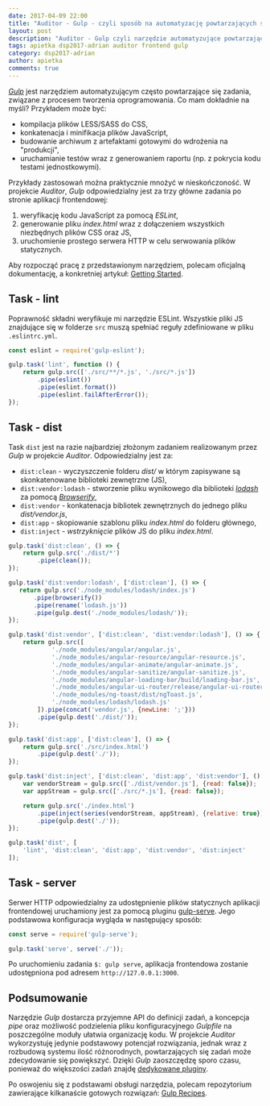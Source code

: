 ```yaml
---
date: 2017-04-09 22:00
title: "Auditor - Gulp - czyli sposób na automatyzację powtarzających się zadań"
layout: post
description: "Auditor - Gulp czyli narzędzie automatyzujące powtarzające się zadania związane z tworzeniem oprogramowania."
tags: apietka dsp2017-adrian auditor frontend gulp
category: dsp2017-adrian
author: apietka
comments: true
---
```


*[Gulp](http://gulpjs.com/)* jest narzędziem automatyzującym często powtarzające się zadania, związane z procesem tworzenia oprogramowania. Co mam dokładnie na myśli? Przykładem może być: 

- kompilacja plików LESS/SASS do CSS,
- konkatenacja i minifikacja plików JavaScript,
- budowanie archiwum z artefaktami gotowymi do wdrożenia na "produkcji",
- uruchamianie testów wraz z generowaniem raportu (np. z pokrycia kodu testami jednostkowymi).

Przykłady zastosowań można praktycznie mnożyć w nieskończoność. W projekcie *Auditor*, *Gulp* odpowiedzialny jest za trzy główne zadania po stronie aplikacji frontendowej:

1) weryfikację kodu JavaScript za pomocą *ESLint*,
2) generowanie pliku *index.html* wraz z dołączeniem wszystkich niezbędnych plików CSS oraz JS,
3) uruchomienie prostego serwera HTTP w celu serwowania plików statycznych.

Aby rozpocząć pracę z przedstawionym narzędziem, polecam oficjalną dokumentację, a konkretniej artykuł: [Getting Started](https://github.com/gulpjs/gulp/blob/master/docs/getting-started.md).

## Task - lint

Poprawność składni weryfikuje mi narzędzie ESLint. Wszystkie pliki JS znajdujące się w folderze ```src``` muszą spełniać reguły zdefiniowane w pliku ```.eslintrc.yml```.

~~~js
const eslint = require('gulp-eslint');

gulp.task('lint', function () {
    return gulp.src(['./src/**/*.js', './src/*.js'])
        .pipe(eslint())
        .pipe(eslint.format())
        .pipe(eslint.failAfterError());
});
~~~~

## Task - dist

Task ```dist``` jest na razie najbardziej złożonym zadaniem realizowanym przez *Gulp* w projekcie *Auditor*. Odpowiedzialny jest za:

- ```dist:clean``` - wyczyszczenie folderu *dist/* w którym zapisywane są skonkatenowane biblioteki zewnętrzne (JS),
- ```dist:vendor:lodash``` - stworzenie pliku wynikowego dla biblioteki *[lodash](https://lodash.com/)* za pomocą *[Browserify](http://browserify.org/)*,
- ```dist:vendor``` - konkatenacja bibliotek zewnętrznych do jednego pliku *dist/vendor.js*,
- ```dist:app``` - skopiowanie szablonu pliku *index.html* do folderu głównego,
- ```dist:inject``` - *wstrzyknięcie* plików JS do pliku *index.html*.

~~~js
gulp.task('dist:clean', () => {
    return gulp.src('./dist/*')
        .pipe(clean());
});

gulp.task('dist:vendor:lodash', ['dist:clean'], () => {
   return gulp.src('./node_modules/lodash/index.js')
       .pipe(browserify())
       .pipe(rename('lodash.js'))
       .pipe(gulp.dest('./node_modules/lodash/'));
});

gulp.task('dist:vendor', ['dist:clean', 'dist:vendor:lodash'], () => {
    return gulp.src([
            './node_modules/angular/angular.js',
            './node_modules/angular-resource/angular-resource.js',
            './node_modules/angular-animate/angular-animate.js',
            './node_modules/angular-sanitize/angular-sanitize.js',
            './node_modules/angular-loading-bar/build/loading-bar.js',
            './node_modules/angular-ui-router/release/angular-ui-router.js',
            './node_modules/ng-toast/dist/ngToast.js',
            './node_modules/lodash/lodash.js'
        ]).pipe(concat('vendor.js', {newLine: ';'}))
        .pipe(gulp.dest('./dist/'));
});

gulp.task('dist:app', ['dist:clean'], () => {
    return gulp.src('./src/index.html')
        .pipe(gulp.dest('./'));
});

gulp.task('dist:inject', ['dist:clean', 'dist:app', 'dist:vendor'], () => {
    var vendorStream = gulp.src(['./dist/vendor.js'], {read: false});
    var appStream = gulp.src(['./src/*.js'], {read: false});

    return gulp.src('./index.html')
        .pipe(inject(series(vendorStream, appStream), {relative: true}))
        .pipe(gulp.dest('./'));
});

gulp.task('dist', [
    'lint', 'dist:clean', 'dist:app', 'dist:vendor', 'dist:inject'
]);
~~~

## Task - server

Serwer HTTP odpowiedzialny za udostępnienie plików statycznych aplikacji frontendowej uruchamiony jest za pomocą pluginu [gulp-serve](https://www.npmjs.com/package/gulp-serve). Jego podstawowa konfiguracja wygląda w następujący sposób:

~~~js
const serve = require('gulp-serve');

gulp.task('serve', serve('./'));
~~~~

Po uruchomieniu zadania ```$: gulp serve```, aplikacja frontendowa zostanie udostępniona pod adresem ```http://127.0.0.1:3000```.

## Podsumowanie

Narzędzie *Gulp* dostarcza przyjemne API do definicji zadań, a koncepcja *pipe* oraz możliwość podzielenia pliku konfiguracyjnego *Gulpfile* na poszczególne moduły ułatwia organizację kodu. W projekcie *Auditor* wykorzystuję jedynie podstawowy potencjał rozwiązania, jednak wraz z rozbudową systemu ilość różnorodnych, powtarzających się zadań może zdecydowanie się powiększyć. Dzięki *Gulp* zaoszczędzę sporo czasu, ponieważ do większości zadań znajdę [dedykowane pluginy](http://gulpjs.com/plugins/).

Po oswojeniu się z podstawami obsługi narzędzia, polecam repozytorium zawierające kilkanaście gotowych rozwiązań: [Gulp Recipes](https://github.com/gulpjs/gulp/tree/master/docs/recipes).
